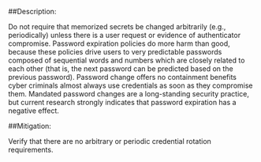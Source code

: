 ##Description:

Do not require that memorized secrets be changed arbitrarily (e.g., periodically)
unless there is a user request or evidence of authenticator compromise. 
Password expiration policies do more harm than good, because these policies drive users to very
predictable passwords composed of sequential words and numbers which are closely related to each
other (that is, the next password can be predicted based on the previous password). Password change
offers no containment benefits cyber criminals almost always use credentials as soon as they
compromise them.
Mandated password changes are a long-standing security practice, but current research strongly
indicates that password expiration has a negative effect. 

##Mitigation:

Verify that there are no arbitrary or periodic credential rotation requirements.

